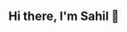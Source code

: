 ## Hi there, I'm Sahil 👋

<!-- - 🔭 I’m currently working on MERN Stack  -->
<!-- - 🌱 I’m currently learning Typescript & Data structure algorithms -->
<!-- - 👯 I’m looking to collaborate on Reactjs -->
<!-- - 🥅 2023 Goals: Learn and contribute to Open Source projects. -->
<!-- - ⚡ Fun fact: I'm fascinated by blockchain & I like playing badminton -->

<!-- ## My Toolbox -->



